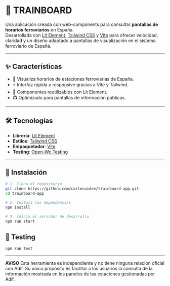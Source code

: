 # 🚆 TRAINBOARD

Una aplicación creada con web-components para consultar **pantallas de horarios ferroviarios** en España.  
Desarrollada con [Lit Element](https://lit.dev/), [Tailwind CSS](https://tailwindcss.com/) y [Vite](https://vitejs.dev/) para ofrecer velocidad, claridad y un diseño adaptado a pantallas de visualización en el sistema ferroviario de Españá.

---

## ✨ Características

- 📍 Visualiza horarios de estaciones ferroviarias de España.
- ⚡ Interfaz rápida y responsive gracias a Vite y Tailwind.
- 🧩 Componentes reutilizables con Lit Element.
- 📺 Optimizado para pantallas de información públicas.

---

## 🛠️ Tecnologías

- **Librería**: [Lit Element](https://lit.dev/)
- **Estilos**: [Tailwind CSS](https://tailwindcss.com/)
- **Empaquetador**: [Vite](https://vitejs.dev/)
- **Testing**: [Open-Wc Testing](https://open-wc.org/docs/testing/testing-package/#chai)

---

## 🚀 Instalación

```bash
# 1. Clona el repositorio
git clone https://github.com/carlosuidev/trainboard-app.git
cd trainboard-app

# 2. Instala las dependencias
npm install

# 3. Inicia el servidor de desarrollo
npm run start
```

## 🧪 Testing

```bash
npm run test
```

---

**AVISO**
Esta herramienta es independiente y no tiene ninguna relación oficial con Adif. Su único propósito es facilitar a los usuarios la consulta de la información mostrada en los paneles de las estaciones gestionadas por Adif.
